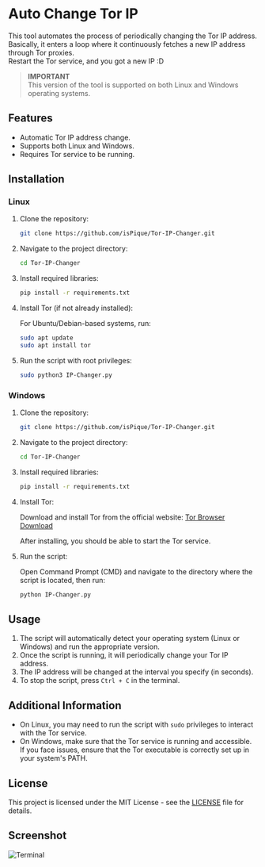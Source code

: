 
# Auto Change Tor IP

This tool automates the process of periodically changing the Tor IP address.  
Basically, it enters a loop where it continuously fetches a new IP address through Tor proxies.  
Restart the Tor service, and you got a new IP :D

> **IMPORTANT**  
> This version of the tool is supported on both Linux and Windows operating systems.

## Features
- Automatic Tor IP address change.
- Supports both Linux and Windows.
- Requires Tor service to be running.

## Installation

### Linux

1. Clone the repository:

    ```bash
    git clone https://github.com/isPique/Tor-IP-Changer.git
    ```

2. Navigate to the project directory:

    ```bash
    cd Tor-IP-Changer
    ```

3. Install required libraries:

   ```bash
   pip install -r requirements.txt
   ```

4. Install Tor (if not already installed):

   For Ubuntu/Debian-based systems, run:

   ```bash
   sudo apt update
   sudo apt install tor
   ```

5. Run the script with root privileges:

    ```bash
    sudo python3 IP-Changer.py
    ```

### Windows

1. Clone the repository:

    ```bash
    git clone https://github.com/isPique/Tor-IP-Changer.git
    ```

2. Navigate to the project directory:

    ```bash
    cd Tor-IP-Changer
    ```

3. Install required libraries:

    ```bash
    pip install -r requirements.txt
    ```

4. Install Tor:

   Download and install Tor from the official website: [Tor Browser Download](https://www.torproject.org/download/)

   After installing, you should be able to start the Tor service.

5. Run the script:

    Open Command Prompt (CMD) and navigate to the directory where the script is located, then run:

    ```bash
    python IP-Changer.py
    ```

## Usage

1. The script will automatically detect your operating system (Linux or Windows) and run the appropriate version.
2. Once the script is running, it will periodically change your Tor IP address.
3. The IP address will be changed at the interval you specify (in seconds).
4. To stop the script, press `Ctrl + C` in the terminal.

## Additional Information

- On Linux, you may need to run the script with `sudo` privileges to interact with the Tor service.
- On Windows, make sure that the Tor service is running and accessible. If you face issues, ensure that the Tor executable is correctly set up in your system's PATH.

## License

This project is licensed under the MIT License - see the [LICENSE](LICENSE) file for details.

## Screenshot

![Terminal](https://github.com/isPique/Tor-IP-Changer/blob/main/Terminal.jpg)
